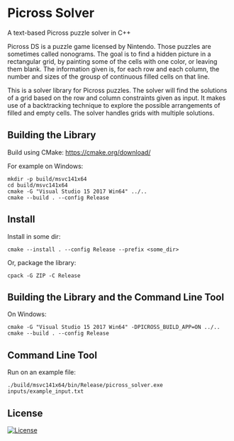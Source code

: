 Picross Solver
==============

A text-based Picross puzzle solver in C++

Picross DS is a puzzle game licensed by Nintendo. Those puzzles are sometimes called nonograms.
The goal is to find a hidden picture in a rectangular grid, by painting some of the cells
with one color, or leaving them blank. The information given is, for each row and each
column, the number and sizes of the grousp of continuous filled cells on that line.

This is a solver library for Picross puzzles. The solver will find the solutions of a grid
based on the row and column constraints given as input. It makes use of a backtracking
technique to explore the possible arrangements of filled and empty cells. The solver handles
grids with multiple solutions.

## Building the Library

Build using CMake: https://cmake.org/download/

For example on Windows:

```
mkdir -p build/msvc141x64
cd build/msvc141x64
cmake -G "Visual Studio 15 2017 Win64" ../..
cmake --build . --config Release
```

## Install

Install in some dir:

```
cmake --install . --config Release --prefix <some_dir>
```

Or, package the library:

```
cpack -G ZIP -C Release
```

## Building the Library and the Command Line Tool

On Windows:

```
cmake -G "Visual Studio 15 2017 Win64" -DPICROSS_BUILD_APP=ON ../..
cmake --build . --config Release
```

## Command Line Tool

Run on an example file:

`./build/msvc141x64/bin/Release/picross_solver.exe inputs/example_input.txt`


## License

[![License](http://img.shields.io/:license-mit-blue.svg?style=flat-square)](./LICENSE)


